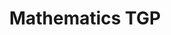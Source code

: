 ---
title: Mathematics TGP
breadcrumb: TGP

iframe_path: 2015/2015-Mathematics-(GP).pdf
layout: iframe
---